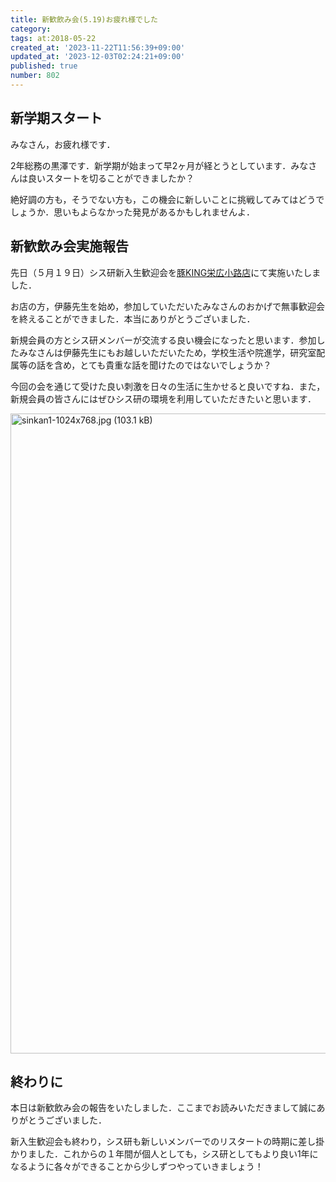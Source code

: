 ```yaml
---
title: 新歓飲み会(5.19)お疲れ様でした
category:
tags: at:2018-05-22
created_at: '2023-11-22T11:56:39+09:00'
updated_at: '2023-12-03T02:24:21+09:00'
published: true
number: 802
---
```


## 新学期スタート

みなさん，お疲れ様です．

2年総務の黒澤です．新学期が始まって早2ヶ月が経とうとしています．みなさんは良いスタートを切ることができましたか？

絶好調の方も，そうでない方も，この機会に新しいことに挑戦してみてはどうでしょうか．思いもよらなかった発見があるかもしれませんよ．

## 新歓飲み会実施報告

先日（５月１９日）シス研新入生歓迎会を[豚KING栄広小路店](https://r.gnavi.co.jp/n949804/menu1/)にて実施いたしました．

お店の方，伊藤先生を始め，参加していただいたみなさんのおかげで無事歓迎会を終えることができました．本当にありがとうございました．

新規会員の方とシス研メンバーが交流する良い機会になったと思います．参加したみなさんは伊藤先生にもお越しいただいたため，学校生活や院進学，研究室配属等の話を含め，とても貴重な話を聞けたのではないでしょうか？

今回の会を通じて受けた良い刺激を日々の生活に生かせると良いですね．また，新規会員の皆さんにはぜひシス研の環境を利用していただきたいと思います．

<img width="1024" alt="sinkan1-1024x768.jpg (103.1 kB)" src="https://img.esa.io/uploads/production/attachments/19973/2023/11/22/129607/38dde759-f111-4b7d-b3b1-26ad5a7e3efc.jpg">

## 終わりに

本日は新歓飲み会の報告をいたしました．ここまでお読みいただきまして誠にありがとうございました．

新入生歓迎会も終わり，シス研も新しいメンバーでのリスタートの時期に差し掛かりました．これからの１年間が個人としても，シス研としてもより良い1年になるように各々ができることから少しずつやっていきましょう！

